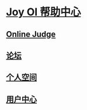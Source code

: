 ﻿# [Joy OI 帮助中心](index.md)
## [Online Judge](online-judge/toc.md)

## [论坛](forum/toc.md)
## [个人空间](blog/toc.md)
## [用户中心](user-center/toc.md)